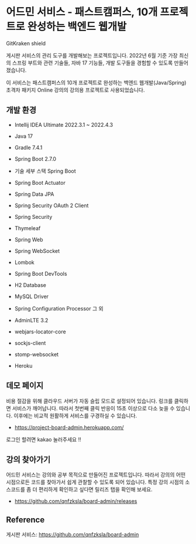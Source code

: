 # 어드민 서비스 - 패스트캠퍼스, 10개 프로젝트로 완성하는 백엔드 웹개발
GitKraken shield

게시판 서비스의 관리 도구를 개발해보는 프로젝트입니다. 2022년 6월 기준 가장 최신의 스프링 부트와 관련 기술들, 자바 17 기능들, 개발 도구들을 경험할 수 있도록 만들어졌습니다.

이 서비스는 패스트캠퍼스의 10개 프로젝트로 완성하는 백엔드 웹개발(Java/Spring) 초격차 패키지 Online 강의의 강의용 프로젝트로 사용되었습니다.

## 개발 환경
* Intellij IDEA Ultimate 2022.3.1 ~ 2022.4.3
* Java 17
* Gradle 7.4.1
* Spring Boot 2.7.0
* 기술 세부 스택
Spring Boot

* Spring Boot Actuator
* Spring Data JPA
* Spring Security OAuth 2 Client
* Spring Security
* Thymeleaf
* Spring Web
* Spring WebSocket
* Lombok
* Spring Boot DevTools
* H2 Database
* MySQL Driver
* Spring Configuration Processor
그 외

* AdminLTE 3.2
* webjars-locator-core
* sockjs-client
* stomp-websocket
* Heroku
## 데모 페이지
비용 절감을 위해 클라우드 서버가 자동 슬립 모드로 설정되어 있습니다. 링크를 클릭하면 서비스가 깨어납니다. 따라서 첫번째 클릭 반응이 15초 이상으로 다소 늦을 수 있습니다. 이후에는 비교적 원활하게 서비스를 구경하실 수 있습니다.

* https://project-board-admin.herokuapp.com/

로그인 할려면 kakao 눌러주세요 !!

## 강의 찾아가기
어드민 서비스는 강의와 공부 목적으로 만들어진 프로젝트입니다. 따라서 강의의 어떤 시점으로든 코드를 찾아가서 쉽게 관찰할 수 있도록 되어 있습니다. 특정 강의 시점의 소스코드를 좀 더 편리하게 확인하고 싶다면 릴리즈 탭을 확인해 보세요.
* https://github.com/qnfzksla/board-admin/releases

## Reference
게시판 서비스: https://github.com/qnfzksla/board-admin


